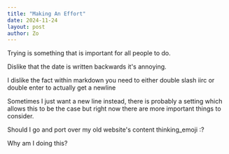 ```yaml
---
title: "Making An Effort"
date: 2024-11-24
layout: post
author: Zo
---
```

Trying is something that is important for all people to do.

Dislike that the date is written backwards it's annoying.

I dislike the fact within markdown you need to either double slash iirc or double enter to actually get a newline

Sometimes I just want a new line instead, there is probably a setting which allows this to be the case but right now there are more important things to consider.

Should I go and port over my old website's content thinking_emoji :?

Why am I doing this?
